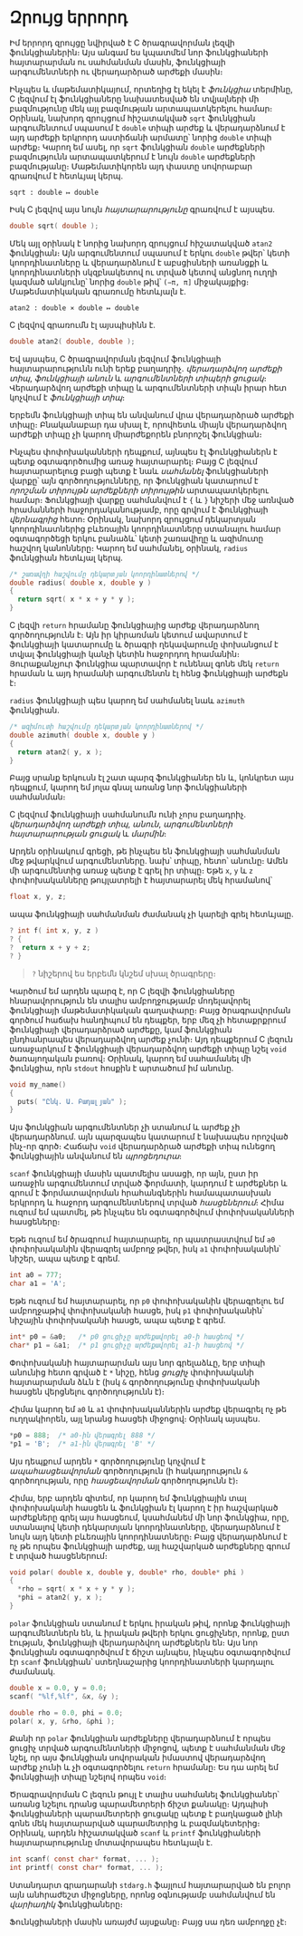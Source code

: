 # Զրույց երրորդ

Իմ երրորդ զրույցը նվիրված է C ծրագրավորման լեզվի ֆունկցիաներին։ Այս անգամ ես կպատմեմ նոր ֆունկցիաների հայտարարման ու սահմանման մասին, ֆունկցիայի արգումենտների ու վերադարձրած արժեքի մասին։

Ինչպես և մաթեմատիկայում, որտեղից էլ եկել է _ֆունկցիա_ տերմինը, C լեզվում էլ ֆունկցիաները նախատեսված են տվյալների մի բազմությունը մեկ այլ բազմության արտապատկերելու համար։ Օրինակ, նախորդ զրույցում հիշատակված `sqrt` ֆունկցիան արգումենտում սպասում է `double` տիպի արժեք և վերադարձնում է այդ արժեքի երկրորդ աստիճանի արմատը՝ նորից `double` տիպի արժեք։ Կարող եմ ասել, որ `sqrt` ֆունկցիան `double` արժեքների բազմությունն արտապատկերում է նույն `double` արժեքների բազմությանը։ Մաթեմատիկորեն այդ փաստը սովորաբար գրառվում է հետևյալ կերպ․

```
sqrt : double ↦ double
```

Իսկ C լեզվով այս նույն _հայտարարությունը_ գրառվում է այսպես․

```c
double sqrt( double );
```

Մեկ այլ օրինակ է նորից նախորդ զրույցում հիշատակված `atan2` ֆունկցիան։ Այն արգումենտում սպասում է երկու `double` թվեր՝ կետի կոորդինատները և վերադարձնում է աբսցիսների առանցքի և կոորդինատների սկզբնակետով ու տրված կետով անցնող ուղղի կազմած անկյունը՝ նորից `double` թիվ՝ `(−π, π]` միջակայքից։ Մաթեմատիկական գրառումը հետևյալն է․

```
atan2 : double ⨯ double ↦ double
```

C լեզվով գրառումն էլ այսպիսինն է․

```c
double atan2( double, double );
```

Եվ այսպես, C ծրագրավորման լեզվում ֆունկցիայի հայտարարությունն ունի երեք բաղադրիչ. _վերադարձվող արժեքի տիպ_, _ֆունկցիայի անուն_ և _արգումենտների տիպերի ցուցակ_։ Վերադարձվող արժեքի տիպը և արգումենտների տիպն իրար հետ կոչվում է _ֆունկցիայի տիպ_։

Երբեմն ֆունկցիայի տիպ են անվանում վրա վերադարձրած արժեքի տիպը։ Բնականաբար դա սխալ է, որովհետև միայն վերադարձվող արժեքի տիպը չի կարող միարժեքորեն բնորոշել ֆունկցիան։

Ինչպես փոփոխականների դեպքում, այնպես էլ ֆունկցիաներն է պետք օգտագործումից առաջ հայտարարել։ Բայց C լեզվում հայտարարելուց բացի պետք է նաև _սահմանել_ ֆունկցիաների վարքը՝ այն գործողությունները, որ ֆունկցիան կատարում է _որոշման տիրույթն_ _արժեքների տիրույթին_ արտապատկերելու համար։ Ֆունկցիայի վարքը սահմանվում է `{` և `}` նիշերի մեջ առնված հրամանների հաջորդականությամբ, որը գրվում է ֆունկցիայի _վերնագրից_ հետո։ Օրինակ, նախորդ զրույցում դեկարտյան կոորդինատներից բևեռային կոորդինատները ստանալու համար օգտագործեցի երկու բանաձև՝ կետի շառավիղը և ազիմուտը հաշվող կանոնները։ Կարող եմ սահմանել, օրինակ, `radius` ֆունկցիան հետևյալ կերպ․

```c
/* շառավղի հաշվումը դեկարտյան կոորդինատներով */
double radius( double x, double y )
{
  return sqrt( x * x + y * y );
}
```

C լեզվի `return` հրամանը ֆունկցիայից արժեք վերադարձնող գործողությունն է։ Այն իր կիրառման կետում ավարտում է ֆունկցիայի կատարումը և ծրագրի ղեկավարումը փոխանցում է տվյալ ֆունկցիայի կանչի կետին հաջորդող հրամանին։ Յուրաքանչյուր ֆունկցիա պարտավոր է ունենալ գոնե մեկ `return` հրաման և այդ հրամանի արգումենտն էլ հենց ֆունկցիայի արժեքն է։

`radius` ֆունկցիայի պես կարող եմ սահմանել նաև `azimuth` ֆունկցիան․

```c
/* ազիմուտի հաշվումը դեկարտյան կոորդինատներով */
double azimuth( double x, double y )
{
  return atan2( y, x );
}
```

Բայց սրանք երկուսն էլ շատ պարզ ֆունկցիաներ են և, կոնկրետ այս դեպքում, կարող եմ յոլա գնալ առանց նոր ֆունկցիաների սահմանման։

C լեզվում ֆունկցիայի սահմանումն ունի չորս բաղադրիչ․ _վերադարձվող արժեքի տիպ_, _անուն_, _արգումենտների հայտարարության ցուցակ_ և _մարմին_։

Արդեն օրինակում գրեցի, թե ինչպես են ֆունկցիայի սահմանման մեջ թվարկվում արգումենտները․ նախ՝ տիպը, հետո՝ անունը։ Ամեն մի արգումենտից առաջ պետք է գրել իր տիպը։ Եթե `x`, `y` և `z` փոփոխականները թույլատրելի է հայտարարել մեկ հրամանով՝

```c
float x, y, z;
```

ապա ֆունկցիայի սահմանման ժամանակ չի կարելի գրել հետևյալը․

```c
? int f( int x, y, z )
? {
?  return x + y + z;
? }
```

> `?` նիշերով ես երբեմն կնշեմ սխալ ծրագրերը։

Կարծում եմ արդեն պարզ է, որ C լեզվի ֆունկցիաները հնարավորություն են տալիս ամբողջությամբ մոդելավորել ֆունկցիայի մաթեմատիկական գաղափարը։ Բայց ծրագրավորման գործում հաճախ հանդիպում են դեպքեր, երբ մեզ չի հետաքրքրում ֆունկցիայի վերադարձրած արժեքը, կամ ֆունկցիան ընդհանրապես վերադարձվող արժեք չունի։ Այդ դեպքերում C լեզուն առաջարկում է ֆունկցիայի վերադարձվող արժեքի տիպը նշել `void` ծառայողական բառով։ Օրինակ, կարող եմ սահամանել մի ֆունկցիա, որն `stdout` հոսքին է արտածում իմ անունը.

```c
void my_name()
{
  puts( "Ընկ. Ա. Բադալյան" );
}
```

Այս ֆունկցիան արգումենտներ չի ստանում և արժեք չի վերադարձնում. այն պարզապես կատարում է նախապես որոշված ինչ-որ գործ։ Հաճախ `void` վերադարձրած արժեքի տիպ ունեցող ֆունկցիային անվանում են _պրոցեդուրա_։


`scanf` ֆունկցիայի մասին պատմելիս ասացի, որ այն, ըստ իր առաջին արգումենտում տրված ֆորմատի, կարդում է արժեքներ և գրում է ֆորմատավորման հրահանգներին համապատասխան երկրորդ և հաջորդ արգումենտներով տրված _հասցեներում_։ Հիմա ուզում եմ պատմել, թե ինչպես են օգտագործվում փոփոխականների հասցեները։

Եթե ուզում եմ ծրագրում հայտարարել, որ պատրաստվում եմ `a0` փոփոխականին վերագրել ամբողջ թվեր, իսկ `a1` փոփոխականին՝ նիշեր, ապա պետք է գրեմ.

```c
int a0 = 777;
char a1 = 'A';
```

Եթե ուզում եմ հայտարարել, որ `p0` փոփոխականին վերագրելու եմ ամբողջաթիվ փոփոխականի հասցե, իսկ `p1` փոփոխականին՝ նիշային փոփոխականի հասցե, ապա պետք է գրեմ․

```c
int* p0 = &a0;   /* p0 ցուցիչը արժեքավորել a0-ի հասցեով */
char* p1 = &a1;  /* p1 ցուցիչը արժեքավորել a1-ի հասցեով */
```

Փոփոխականի հայտարարման այս նոր գրելաձևը, երբ տիպի անունից հետո գրված է `*` նիշը, հենց _ցուցիչ_ փոփոխականի հայտարարման ձևն է (իսկ `&` գործողությունը փոփոխականի հասցեն վերցնելու գործողությունն է)։

Հիմա կարող եմ `a0` և `a1` փոփոխականներին արժեք վերագրել ոչ թե ուղղակիորեն, այլ նրանց հասցեի միջոցով։ Օրինակ այսպես․

```c
*p0 = 888;  /* a0-ին վերագրել 888 */
*p1 = 'B';  /* a1-ին վերագրել 'B' */
```

Այս դեպքում արդեն `*` գործողությունը կոչվում է _ապահասցեավորման_ գործողություն (ի հակադրություն `&` գործողության, որը _հասցեավորման_ գործողությունն է)։

Հիմա, երբ արդեն գիտեմ, որ կարող եմ ֆունկցիային տալ փոփոխականի հասցեն և ֆունկցիան էլ կարող է իր հաշվարկած արժեքները գրել այս հասցեում, կսահմանեմ մի նոր ֆունկցիա, որը, ստանալով կետի դեկարտյան կոորդինատները, վերադարձնում է նույն այդ կետի բևեռային կոորդինատները։ Բայց վերադարձնում է ոչ թե որպես ֆունկցիայի արժեք, այլ հաշվարկած արժեքները գրում է տրված հասցեներում։

```c
void polar( double x, double y, double* rho, double* phi )
{
  *rho = sqrt( x * x + y * y );
  *phi = atan2( y, x );
}
```

`polar` ֆունկցիան ստանում է երկու իրական թիվ, որոնք ֆունկցիայի արգումենտներն են, և իրական թվերի երկու ցուցիչներ, որոնք, ըստ էության, ֆունկցիայի վերադարձվող արժեքներն են։ Այս նոր ֆունկցիան օգտագործվում է ճիշտ այնպես, ինչպես օգտագործվում էր `scanf` ֆունկցիան՝ ստեղնաշարից կոորդինատների կարդալու ժամանակ․

```c
double x = 0.0, y = 0.0;
scanf( "%lf,%lf", &x, &y );

double rho = 0.0, phi = 0.0;
polar( x, y, &rho, &phi );
```

Քանի որ `polar` ֆունկցիան արժեքները վերադարձնում է որպես ցուցիչ տրված արգումենտների միջոցով, պետք է սահմանման մեջ նշել, որ այս ֆունկցիան սովորական իմաստով վերադարձվող արժեք չունի և չի օգտագործելու `return` հրամանը։ Ես դա արել եմ ֆունկցիայի տիպը նշելով որպես `void`։


Ծրագրավորման C լեզուն թույլ է տալիս սահմանել ֆունկցիաներ՝ առանց նշելու դրանց պարամետրերի ճիշտ քանակը։ Այդպիսի ֆունկցիաների պարամետրերի ցուցակը պետք է բաղկացած լինի գոնե մեկ հայտարարված պարամետրից և բազմակետերից։ Օրինակ, արդեն հիշատակված `scanf` և `printf` ֆունկցիաների հայտարարությունը մոտավորապես հետևյալն է․

````c
int scanf( const char* format, ... );
int printf( const char* format, ... );
````

Ստանդարտ գրադարանի `stdarg.h` ֆայլում հայտարարված են բոլոր այն անհրաժեշտ միջոցները, որոնց օգնությամբ սահմանվում են _վարիադիկ_ ֆունկցիաները։

Ֆունկցիաների մասին առայժմ այսքանը։ Բայց սա դեռ ամբողջը չէ։



